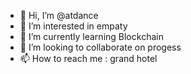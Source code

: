 - 👋 Hi, I’m @atdance
- 👀 I’m interested in empaty
- 🌱 I’m currently learning Blockchain
- 💞️ I’m looking to collaborate on progess
- 📫 How to reach me : grand hotel

<!---
atdance/atdance is a ✨ special ✨ repository because its `README.md` (this file) appears on your GitHub profile.
You can click the Preview link to take a look at your changes.
--->
